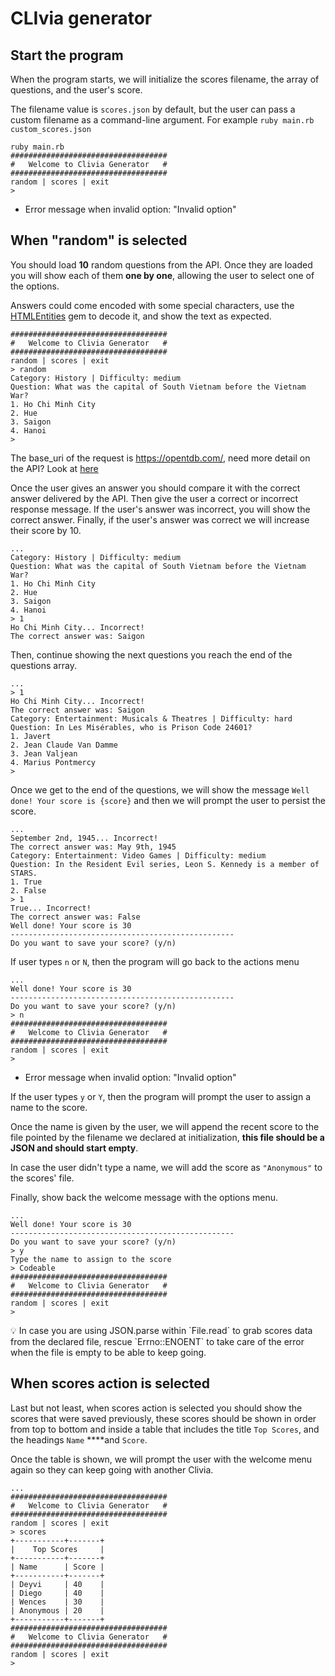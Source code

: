 # CLIvia generator

## Start the program

When the program starts, we will initialize the scores filename, the array of
questions, and the user's score.

The filename value is `scores.json` by default, but the user can pass a custom
filename as a command-line argument. For example
`ruby main.rb custom_scores.json`

```
ruby main.rb
###################################
#   Welcome to Clivia Generator   #
###################################
random | scores | exit
>
```

- Error message when invalid option: "Invalid option"

## When "random" is selected

You should load **10** random questions from the API. Once they are loaded you
will show each of them **one by one**, allowing the user to select one of the
options.

Answers could come encoded with some special characters, use the
[HTMLEntities](https://www.rubydoc.info/gems/htmlentities/4.3.2/HTMLEntities)
gem to decode it, and show the text as expected.

```
###################################
#   Welcome to Clivia Generator   #
###################################
random | scores | exit
> random
Category: History | Difficulty: medium
Question: What was the capital of South Vietnam before the Vietnam War?
1. Ho Chi Minh City
2. Hue
3. Saigon
4. Hanoi
>
```

The base_uri of the request is https://opentdb.com/, need more detail
on the API? Look at [here](https://opentdb.com/api_config.php)

Once the user gives an answer you should compare it with the correct answer
delivered by the API. Then give the user a correct or incorrect response
message. If the user's answer was incorrect, you will show the correct answer.
Finally, if the user's answer was correct we will increase their score by 10.

```
...
Category: History | Difficulty: medium
Question: What was the capital of South Vietnam before the Vietnam War?
1. Ho Chi Minh City
2. Hue
3. Saigon
4. Hanoi
> 1
Ho Chi Minh City... Incorrect!
The correct answer was: Saigon
```

Then, continue showing the next questions you reach the end of the questions
array.

```
...
> 1
Ho Chi Minh City... Incorrect!
The correct answer was: Saigon
Category: Entertainment: Musicals & Theatres | Difficulty: hard
Question: In Les Misérables, who is Prison Code 24601?
1. Javert
2. Jean Claude Van Damme
3. Jean Valjean
4. Marius Pontmercy
>
```

Once we get to the end of the questions, we will show the message
`Well done! Your score is {score}` and then we will prompt the user to persist
the score.

```
...
September 2nd, 1945... Incorrect!
The correct answer was: May 9th, 1945
Category: Entertainment: Video Games | Difficulty: medium
Question: In the Resident Evil series, Leon S. Kennedy is a member of STARS.
1. True
2. False
> 1
True... Incorrect!
The correct answer was: False
Well done! Your score is 30
--------------------------------------------------
Do you want to save your score? (y/n)
```

If user types `n` or `N`, then the program will go back to the actions menu

```
...
Well done! Your score is 30
--------------------------------------------------
Do you want to save your score? (y/n)
> n
###################################
#   Welcome to Clivia Generator   #
###################################
random | scores | exit
>
```

- Error message when invalid option: "Invalid option"

If the user types `y` or `Y`, then the program will prompt the user to assign a
name to the score.

Once the name is given by the user, we will append the recent score to the file
pointed by the filename we declared at initialization, **this file should be a
JSON and should start empty**.

In case the user didn't type a name, we will add the score as `"Anonymous"` to
the scores' file.

Finally, show back the welcome message with the options menu.

```
...
Well done! Your score is 30
--------------------------------------------------
Do you want to save your score? (y/n)
> y
Type the name to assign to the score
> Codeable
###################################
#   Welcome to Clivia Generator   #
###################################
random | scores | exit
>
```

<aside> 💡 In case you are using JSON.parse within `File.read` to grab scores
data from the declared file, rescue `Errno::ENOENT` to take care of the error
when the file is empty to be able to keep going. </aside>

## When scores action is selected

Last but not least, when scores action is selected you should show the scores
that were saved previously, these scores should be shown in order from top to
bottom and inside a table that includes the title `Top Scores`, and the headings
`Name` \*\*\*\*and `Score`.

Once the table is shown, we will prompt the user with the welcome menu again so
they can keep going with another Clivia.

```
...
###################################
#   Welcome to Clivia Generator   #
###################################
random | scores | exit
> scores
+-----------+-------+
|    Top Scores     |
+-----------+-------+
| Name      | Score |
+-----------+-------+
| Deyvi     | 40    |
| Diego     | 40    |
| Wences    | 30    |
| Anonymous | 20    |
+-----------+-------+
###################################
#   Welcome to Clivia Generator   #
###################################
random | scores | exit
>
```